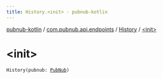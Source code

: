 ```yaml
---
title: History.<init> - pubnub-kotlin
---
```


[pubnub-kotlin](../../index.html) / [com.pubnub.api.endpoints](../index.html) / [History](index.html) / [&lt;init&gt;](./-init-.html)

# &lt;init&gt;

`History(pubnub: `[`PubNub`](../../com.pubnub.api/-pub-nub/index.html)`)`